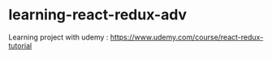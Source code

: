 # learning-react-redux-adv

Learning project with udemy : https://www.udemy.com/course/react-redux-tutorial

